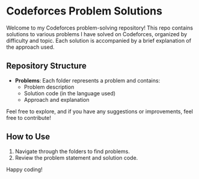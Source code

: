 # Codeforces Problem Solutions

Welcome to my Codeforces problem-solving repository! This repo contains solutions to various problems I have solved on Codeforces, organized by difficulty and topic. Each solution is accompanied by a brief explanation of the approach used.

## Repository Structure

- **Problems**: Each folder represents a problem and contains:
  - Problem description
  - Solution code (in the language used)
  - Approach and explanation

Feel free to explore, and if you have any suggestions or improvements, feel free to contribute!

## How to Use

1. Navigate through the folders to find problems.
2. Review the problem statement and solution code.


Happy coding!
